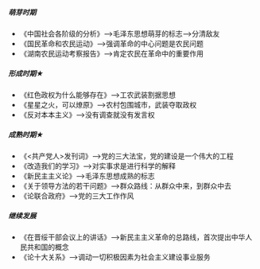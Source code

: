 ##### 萌芽时期

- 《中国社会各阶级的分析》—>毛泽东思想萌芽的标志—>分清敌友
- 《国民革命和农民运动》—>强调革命的中心问题是农民问题
- 《湖南农民运动考察报告》—>肯定农民在革命中的重要作用

##### 形成时期★

- 《红色政权为什么能够存在》—>工农武装割据思想
- 《星星之火，可以燎原》—>农村包围城市，武装夺取政权
- 《反对本本主义》—>没有调查就没有发言权

##### 成熟时期★

- 《<共产党人>发刊词》—>党的三大法宝，党的建设是一个伟大的工程
- 《改造我们的学习》—>对实事求是进行科学的解释
- 《新民主主义论》—>毛泽东思想成熟的标志
- 《关于领导方法的若干问题》—>群众路线：从群众中来，到群众中去
- 《论联合政府》—>党的三大工作作风

##### 继续发展

- 《在晋绥干部会议上的讲话》—>新民主主义革命的总路线，首次提出中华人民共和国的概念
- 《论十大关系》—>调动一切积极因素为社会主义建设事业服务